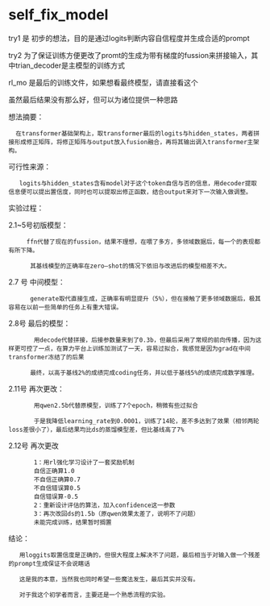 # self_fix_model
try1 是 初步的想法，目的是通过logits判断内容自信程度并生成合适的prompt

try2 为了保证训练方便更改了promt的生成为带有梯度的fussion来拼接输入，其中trian_decoder是主模型的训练方式

rl_mo 是最后的训练文件，如果想看最终模型，请直接看这个

虽然最后结果没有那么好，但可以为诸位提供一种思路

想法摘要：

      在transformer基础架构上，取transformer最后的logits与hidden_states，两者拼接形成修正矩阵，将修正矩阵与output放入fusion融合，再将其输出调入transformer主架构。

可行性来源：

       logits与hidden_states含有model对于这个token自信与否的信息，用decoder提取信息便可以提出置信度，同时也可以提取出修正函数，结合output来对下一次输入做调整。

实验过程：

2.1~5号初版模型：

         ffn代替了现在的fussion，结果不理想，在喂了多方，多领域数据后，每一个的表现都有所下降。

          其基线模型的正确率在zero—shot的情况下依旧与改进后的模型相差不大。

2.7 号 中间模型：

          generate取代直接生成，正确率有明显提升（5%），但在接触了更多领域数据后，极其容易在以前一些简单的任务上有重大错误。

2.8号  最后的模型：

           用decode代替拼接，后接参数量来到了0.3b，但最后采用了常规的前向传播，因为这样更可控了一点，在算力平台上训练加测试了一天，容易过拟合，我感觉是因为grad在中间transformer冻结了的后果

          最终，以高于基线2%的成绩完成coding任务，并以低于基线5%的成绩完成数学推理。
2.11号 再次更改：

           用qwen2.5b代替原模型，训练了7个epoch，稍微有些过拟合
           
           于是我降低learning_rate到0.0001，训练了14轮，差不多达到了效果（相邻两轮loss差很小了），最后结果均比ds的蒸馏模型差，但比基线高了7%
2.12号 再次更改

           1：用rl强化学习设计了一套奖励机制
           自信正确算1.0
           不自信正确算0.7
           不自信错误算0.5
           自信错误算-0.5
           2：重新设计评估的算法，加入confidence这一参数
           3：再次改回ds的1.5b（原qwen效果太差了，说明不了问题）
           未能完成训练，结果暂时搁置

结论：

       用loggits取置信度是正确的，但很大程度上解决不了问题，最后相当于对输入做一个残差的prompt生成保证不会说瞎话

       这是我的本意，当然我也同时希望一些魔法发生，最后其实并没有。

       对于我这个初学者而言，主要还是一个熟悉流程的实验。
